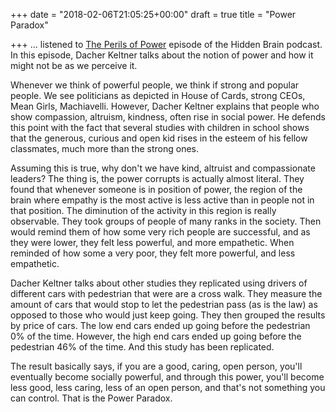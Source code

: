+++
date = "2018-02-06T21:05:25+00:00"
draft = true
title = "Power Paradox"

+++
... listened to [The Perils of Power](https://www.npr.org/2016/09/06/492305430/the-perils-of-power) episode of the Hidden Brain podcast. In this episode, Dacher Keltner talks about the notion of power and how it might not be as we perceive it.

Whenever we think of powerful people, we think if strong and popular people. We see politicians as depicted in House of Cards, strong CEOs, Mean Girls, Machiavelli. However, Dacher Keltner explains that people who show compassion, altruism, kindness, often rise in social power. He defends this point with the fact that several studies with children in school shows that the generous, curious and open kid rises in the esteem of his fellow classmates, much more than the strong ones.

Assuming this is true, why don't we have kind, altruist and compassionate leaders? The thing is, the power corrupts is actually almost literal. They found that whenever someone is in position of power, the region of the brain where empathy is the most active is less active than in people not in that position. The diminution of the activity in this region is really observable. They took groups of people of many ranks in the society. Then would remind them of how some very rich people are successful, and as they were lower, they felt less powerful, and more empathetic. When reminded of how some a very poor, they felt more powerful, and less empathetic.

Dacher Keltner talks about other studies they replicated using drivers of different cars with pedestrian that were are a cross walk. They measure the amount of cars that would stop to let the pedestrian pass (as is the law) as opposed to those who would just keep going. They then grouped the results by price of cars. The low end cars ended up going before the pedestrian 0% of the time. However, the high end cars ended up going before the pedestrian 46% of the time. And this study has been replicated.

The result basically says, if you are a good, caring, open person, you'll eventually become socially powerful, and through this power, you'll become less good, less caring, less of an open person, and that's not something you can control. That is the Power Paradox.
